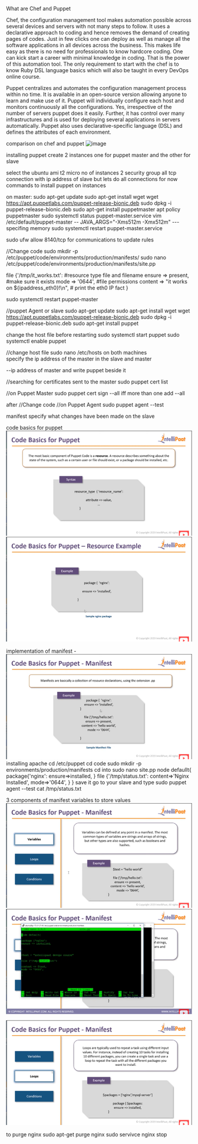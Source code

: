 What are Chef and Puppet

Chef, the configuration management tool makes automation possible across several devices and servers with not many steps to follow. It uses a declarative approach to coding and hence removes the demand of creating pages of codes. Just in few clicks one can deploy as well as manage all the software applications in all devices across the business. This makes life easy as there is no need for professionals to know hardcore coding. One can kick start a career with minimal knowledge in coding. That is the power of this automation tool. The only requirement to start with the chef is to know Ruby DSL language basics which will also be taught in every DevOps online course.

Puppet centralizes and automates the configuration management process within no time. It is available in an open-source version allowing anyone to learn and make use of it. Puppet will individually configure each host and monitors continuously all the configurations. Yes, irrespective of the number of servers puppet does it easily. Further, it has control over many infrastructures and is used for deploying several applications in servers automatically.  Puppet also uses declarative-specific language (DSL) and defines the attributes of each environment.

comparison on chef and puppet 
![image](https://user-images.githubusercontent.com/75420964/236679026-7f055073-7cbc-411c-9c9f-e14e6c5e85d6.png)

installing puppet 
create 2 instances one for puppet master and the other for slave 

select the ubuntu ami 
t2 micro
no of instances 2
security group
all tcp connection with ip address of slave but lets do all connections for now 
commands to install  puppet on instances 

on master:
sudo apt-get update 
sudo apt-get install wget
wget https://apt.puppetlabs.com/puppet-release-bionic.deb
sudo dpkg -i puppet-release-bionic.deb
sudo apt-get install puppetmaster
apt policy puppetmaster
sudo systemctl status puppet-master.service
vim /etc/default/puppet-master
  -- JAVA_ARGS="-Xms512m -Xmx512m" ---specifing memory
sudo systemctl restart puppet-master.service



sudo ufw allow 8140/tcp for communications to update rules

//Change code
sudo mkdir -p /etc/puppet/code/environments/production/manifests/
sudo nano /etc/puppet/code/environments/production/manifests/site.pp

file {'/tmp/it_works.txt':           #resource type file and filename 
 ensure => present,                   #make sure it exists
 mode => '0644',                      #file permissions
 content => "it works on ${ipaddress_eth0}!\n", # print the eth0 IP fact
}



sudo systemctl restart puppet-master


//puppet Agent or slave
sudo apt-get update
sudo apt-get install wget 
wget https://apt.puppetlabs.com/puppet-release-bionic.deb
sudo dpkg -i puppet-release-bionic.deb
sudo apt-get install puppet


change the host file before restarting 
sudo systemctl start puppet
sudo systemctl enable puppet 

//change host file
 sudo nano /etc/hosts
 on both machines  
 specify the ip address of the master in the slave and master 

 --ip address of master and write  puppet beside it 



//searching for certificates sent to the master 
sudo puppet cert list 



//on Puppet Master
sudo puppet cert sign --all
iff more than one add --all 

after //Change code
//on Puppet Agent
sudo puppet agent --test


manifest specify what changes have been made on the slave 

code basics for puppet 
![Alt text](code%20basics%20for%20puppet.png)
![Alt text](resorce%20example.png)

 implementation of manifest -
![Alt text](manifest.png)
installing apache 
cd /etc/puppet
cd code
sudo mkdir -p environments/production/manifests
cd into 
sudo nano site.pp
node defaullt{
package{'nginx':
ensure=>installed,
    }
file {'/tmp/status.txt':
content=>'Nginx Installed',
mode=>'0644',
 }
}
save it 
go to your slave and type
 sudo puppet agent --test
cat /tmp/status.txt

3 components of manifest 
variables to store values 
![Alt text](variables.png)
![Alt text](a%20change%20in%20manifest.png)

![Alt text](loops%20for%20puppet.png)

to purge nginx 
sudo apt-get purge nginx 
sudo servivce nginx stop 
